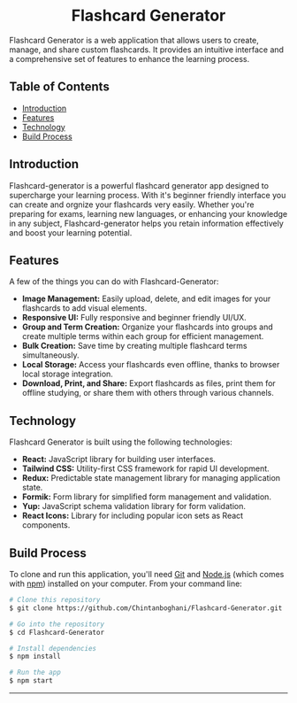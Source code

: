 <h1 align="center">
  <br>
Flashcard Generator

</h1>

Flashcard Generator is a web application that allows users to create, manage,
and share custom flashcards. It provides an intuitive interface and a
comprehensive set of features to enhance the learning process.

## Table of Contents

- [Introduction](#introduction)
- [Features](#features)
- [Technology](#technology)
- [Build Process](#build-process)

## Introduction

Flashcard-generator is a powerful flashcard generator app designed to
supercharge your learning process. With it's beginner friendly interface you can
create and orgnize your flashcards very easily. Whether you're preparing for
exams, learning new languages, or enhancing your knowledge in any subject,
Flashcard-generator helps you retain information effectively and boost your
learning potential.

## Features

A few of the things you can do with Flashcard-Generator:

- **Image Management:** Easily upload, delete, and edit images for your
  flashcards to add visual elements.
- **Responsive UI:** Fully responsive and beginner friendly UI/UX.
- **Group and Term Creation:** Organize your flashcards into groups and create
  multiple terms within each group for efficient management.
- **Bulk Creation:** Save time by creating multiple flashcard terms
  simultaneously.
- **Local Storage:** Access your flashcards even offline, thanks to browser
  local storage integration.
- **Download, Print, and Share:** Export flashcards as files, print them for
  offline studying, or share them with others through various channels.

## Technology

Flashcard Generator is built using the following technologies:

- **React:** JavaScript library for building user interfaces.
- **Tailwind CSS:** Utility-first CSS framework for rapid UI development.
- **Redux:** Predictable state management library for managing application
  state.
- **Formik:** Form library for simplified form management and validation.
- **Yup:** JavaScript schema validation library for form validation.
- **React Icons:** Library for including popular icon sets as React components.

## Build Process

To clone and run this application, you'll need [Git](https://git-scm.com) and
[Node.js](https://nodejs.org/en/download/) (which comes with
[npm](http://npmjs.com)) installed on your computer. From your command line:

```bash
# Clone this repository
$ git clone https://github.com/Chintanboghani/Flashcard-Generator.git

# Go into the repository
$ cd Flashcard-Generator

# Install dependencies
$ npm install

# Run the app
$ npm start
```

---
